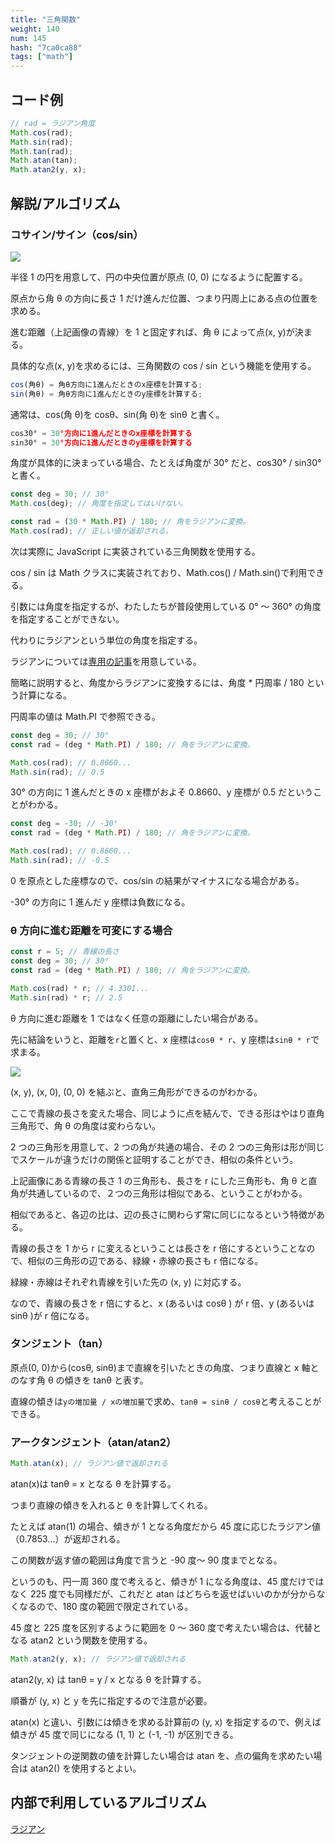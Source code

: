 ```yaml
---
title: "三角関数"
weight: 140
num: 145
hash: "7ca0ca88"
tags: ["math"]
---
```


## コード例

```typescript
// rad = ラジアン角度
Math.cos(rad);
Math.sin(rad);
Math.tan(rad);
Math.atan(tan);
Math.atan2(y, x);
```

## 解説/アルゴリズム

### コサイン/サイン（cos/sin）

![](./static/images/7ca0ca88/0.png)

半径 1 の円を用意して、円の中央位置が原点 (0, 0) になるように配置する。

原点から角 θ の方向に長さ 1 だけ進んだ位置、つまり円周上にある点の位置を求める。

進む距離（上記画像の青線）を 1 と固定すれば、角 θ によって点(x, y)が決まる。

具体的な点(x, y)を求めるには、三角関数の cos / sin という機能を使用する。

```typescript
cos(角θ) = 角θ方向に1進んだときのx座標を計算する;
sin(角θ) = 角θ方向に1進んだときのy座標を計算する;
```

通常は、cos(角 θ)を cosθ、sin(角 θ)を sinθ と書く。

```typescript
cos30° = 30°方向に1進んだときのx座標を計算する
sin30° = 30°方向に1進んだときのy座標を計算する
```

角度が具体的に決まっている場合、たとえば角度が 30° だと、cos30° / sin30° と書く。

```typescript
const deg = 30; // 30°
Math.cos(deg); // 角度を指定してはいけない。

const rad = (30 * Math.PI) / 180; // 角をラジアンに変換。
Math.cos(rad); // 正しい値が返却される。
```

次は実際に JavaScript に実装されている三角関数を使用する。

cos / sin は Math クラスに実装されており、Math.cos() / Math.sin()で利用できる。

引数には角度を指定するが、わたしたちが普段使用している 0° ～ 360° の角度を指定することができない。

代わりにラジアンという単位の角度を指定する。

ラジアンについては[専用の記事](/13cc4d6d)を用意している。

簡略に説明すると、角度からラジアンに変換するには、角度 \* 円周率 / 180 という計算になる。

円周率の値は Math.PI で参照できる。

```typescript
const deg = 30; // 30°
const rad = (deg * Math.PI) / 180; // 角をラジアンに変換。

Math.cos(rad); // 0.8660...
Math.sin(rad); // 0.5
```

30° の方向に 1 進んだときの x 座標がおよそ 0.8660、y 座標が 0.5 だということがわかる。

```typescript
const deg = -30; // -30°
const rad = (deg * Math.PI) / 180; // 角をラジアンに変換。

Math.cos(rad); // 0.8660...
Math.sin(rad); // -0.5
```

0 を原点とした座標なので、cos/sin の結果がマイナスになる場合がある。

-30° の方向に 1 進んだ y 座標は負数になる。

### θ 方向に進む距離を可変にする場合

```typescript
const r = 5; // 青線の長さ
const deg = 30; // 30°
const rad = (deg * Math.PI) / 180; // 角をラジアンに変換。

Math.cos(rad) * r; // 4.3301...
Math.sin(rad) * r; // 2.5
```

θ 方向に進む距離を 1 ではなく任意の距離にしたい場合がある。

先に結論をいうと、距離を`r`と置くと、x 座標は`cosθ * r`、y 座標は`sinθ * r`で求まる。

![](./static/images/7ca0ca88/1.png)

(x, y), (x, 0), (0, 0) を結ぶと、直角三角形ができるのがわかる。

ここで青線の長さを変えた場合、同じように点を結んで、できる形はやはり直角三角形で、角 θ の角度は変わらない。

2 つの三角形を用意して、2 つの角が共通の場合、その 2 つの三角形は形が同じでスケールが違うだけの関係と証明することができ、相似の条件という。

上記画像にある青線の長さ 1 の三角形も、長さを r にした三角形も、角 θ と直角が共通しているので、２つの三角形は相似である、ということがわかる。

相似であると、各辺の比は、辺の長さに関わらず常に同じになるという特徴がある。

青線の長さを 1 から r に変えるということは長さを r 倍にするということなので、相似の三角形の辺である、緑線・赤線の長さも r 倍になる。

緑線・赤線はそれぞれ青線を引いた先の (x, y) に対応する。

なので、青線の長さを r 倍にすると、x (あるいは cosθ ) が r 倍、y (あるいは sinθ )が r 倍になる。

### タンジェント（tan）

原点(0, 0)から(cosθ, sinθ)まで直線を引いたときの角度、つまり直線と x 軸とのなす角 θ の傾きを tanθ と表す。

直線の傾きは`yの増加量 / xの増加量`で求め、`tanθ = sinθ / cosθ`と考えることができる。

### アークタンジェント（atan/atan2）

```typescript
Math.atan(x); // ラジアン値で返却される
```

atan(x)は tanθ = x となる θ を計算する。

つまり直線の傾きを入れると θ を計算してくれる。

たとえば atan(1) の場合、傾きが 1 となる角度だから 45 度に応じたラジアン値（0.7853...）が返却される。

この関数が返す値の範囲は角度で言うと -90 度～ 90 度までとなる。

というのも、円一周 360 度で考えると、傾きが 1 になる角度は、45 度だけではなく 225 度でも同様だが、これだと atan はどちらを返せばいいのかが分からなくなるので、180 度の範囲で限定されている。

45 度と 225 度を区別するように範囲を 0 ～ 360 度で考えたい場合は、代替となる atan2 という関数を使用する。

```typescript
Math.atan2(y, x); // ラジアン値で返却される
```

atan2(y, x) は tanθ = y / x となる θ を計算する。

順番が (y, x) と y を先に指定するので注意が必要。

atan(x) と違い、引数には傾きを求める計算前の (y, x) を指定するので、例えば傾きが 45 度で同じになる (1, 1) と (-1, -1) が区別できる。

タンジェントの逆関数の値を計算したい場合は atan を、点の偏角を求めたい場合は atan2() を使用するとよい。

## 内部で利用しているアルゴリズム

[ラジアン](/13cc4d6d)

